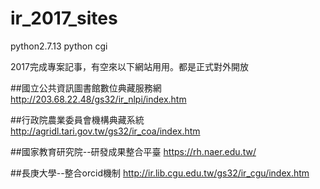 # ir_2017_sites
python2.7.13  python cgi


2017完成專案記事，有空來以下網站用用。都是正式對外開放

##國立公共資訊圖書館數位典藏服務網 
http://203.68.22.48/gs32/ir_nlpi/index.htm

##行政院農業委員會機構典藏系統
http://agridl.tari.gov.tw/gs32/ir_coa/index.htm

##國家教育研究院--研發成果整合平臺
https://rh.naer.edu.tw/

##長庚大學--整合orcid機制
http://ir.lib.cgu.edu.tw/gs32/ir_cgu/index.htm
